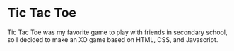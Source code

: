 # Tic Tac Toe
Tic Tac Toe was my favorite game to play with friends in secondary school, so I decided to make an XO game based on HTML, CSS, and Javascript.
